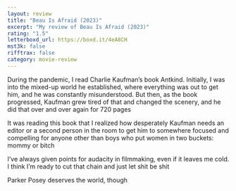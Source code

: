 ```yaml
---
layout: review
title: "Beau Is Afraid (2023)"
excerpt: "My review of Beau Is Afraid (2023)"
rating: "1.5"
letterboxd_url: https://boxd.it/4eA8CH
mst3k: false
rifftrax: false
category: movie-review
---
```


During the pandemic, I read Charlie Kaufman’s book Antkind. Initially, I was into the mixed-up world he established, where everything was out to get him, and he was constantly misunderstood. But then, as the book progressed, Kaufman grew tired of that and changed the scenery, and he did that over and over again for 720 pages

It was reading this book that I realized how desperately Kaufman needs an editor or a second person in the room to get him to somewhere focused and compelling for anyone other than boys who put women in two buckets: mommy or bitch

I’ve always given points for audacity in filmmaking, even if it leaves me cold. I think I’m ready to cut that chain and just let shit be shit

Parker Posey deserves the world, though
